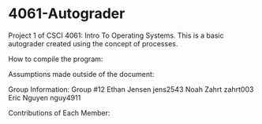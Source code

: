 # 4061-Autograder
Project 1 of CSCI 4061: Intro To Operating Systems. This is a basic autograder created using the concept of processes.

How to compile the program:

Assumptions made outside of the document:

Group Information:
    Group #12
        Ethan Jensen    jens2543
        Noah Zahrt      zahrt003
        Eric Nguyen     nguy4911

Contributions of Each Member:

